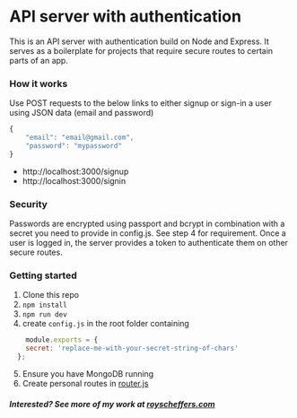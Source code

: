 # API server with authentication

This is an API server with authentication build on Node and Express. It serves as a boilerplate for projects that require secure routes to certain parts of an app.

### How it works
Use POST requests to the below links to either signup or sign-in a user using JSON data (email and password)
```javascript
{
	"email": "email@gmail.com",
	"password": "mypassword"
}
```
- http://localhost:3000/signup
- http://localhost:3000/signin

### Security
Passwords are encrypted using passport and bcrypt in combination with a secret you need to provide in config.js. See step 4 for requirement. Once a user is logged in, the server provides a token to authenticate them on other secure routes.

### Getting started
1. Clone this repo
2. ```npm install```
3. ```npm run dev```
4. create ```config.js```  in the root folder containing
```javascript
	module.exports = {  
  	secret: 'replace-me-with-your-secret-string-of-chars'
  };
```
5. Ensure you have MongoDB running
6. Create personal routes in [router.js](https://github.com/rscheffers82/server-authentication/blob/master/router.js)

##### Interested? See more of my work at [royscheffers.com](http://royscheffers.com)
